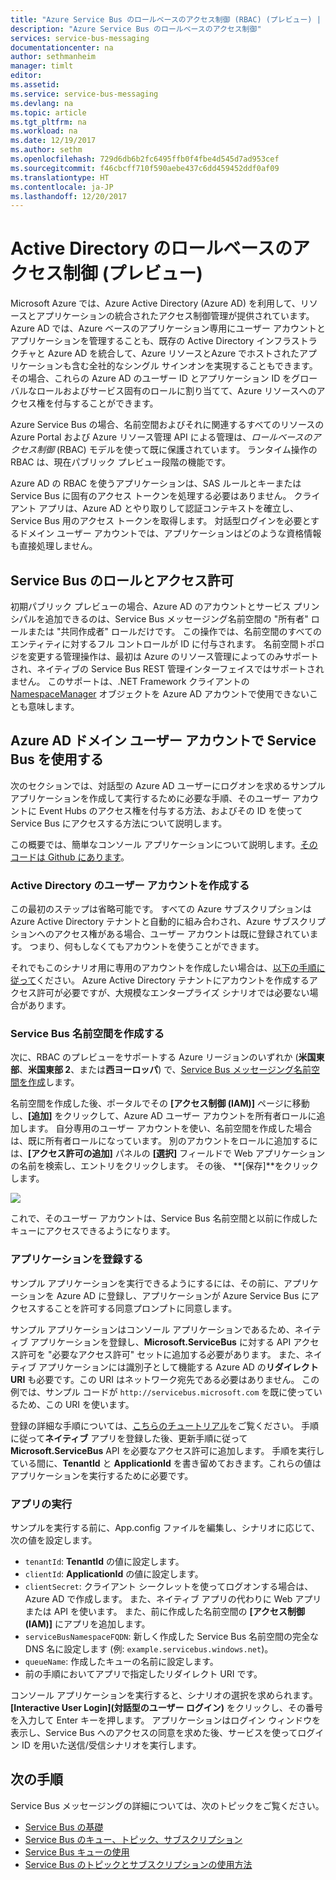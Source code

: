 ```yaml
---
title: "Azure Service Bus のロールベースのアクセス制御 (RBAC) (プレビュー) | Microsoft Docs"
description: "Azure Service Bus のロールベースのアクセス制御"
services: service-bus-messaging
documentationcenter: na
author: sethmanheim
manager: timlt
editor: 
ms.assetid: 
ms.service: service-bus-messaging
ms.devlang: na
ms.topic: article
ms.tgt_pltfrm: na
ms.workload: na
ms.date: 12/19/2017
ms.author: sethm
ms.openlocfilehash: 729d6db6b2fc6495ffb0f4fbe4d545d7ad953cef
ms.sourcegitcommit: f46cbcff710f590aebe437c6dd459452ddf0af09
ms.translationtype: HT
ms.contentlocale: ja-JP
ms.lasthandoff: 12/20/2017
---
```

# <a name="active-directory-role-based-access-control-preview"></a>Active Directory のロールベースのアクセス制御 (プレビュー)

Microsoft Azure では、Azure Active Directory (Azure AD) を利用して、リソースとアプリケーションの統合されたアクセス制御管理が提供されています。 Azure AD では、Azure ベースのアプリケーション専用にユーザー アカウントとアプリケーションを管理することも、既存の Active Directory インフラストラクチャと Azure AD を統合して、Azure リソースとAzure でホストされたアプリケーションも含む全社的なシングル サインオンを実現することもできます。 その場合、これらの Azure AD のユーザー ID とアプリケーション ID をグローバルなロールおよびサービス固有のロールに割り当てて、Azure リソースへのアクセス権を付与することができます。

Azure Service Bus の場合、名前空間およびそれに関連するすべてのリソースの Azure Portal および Azure リソース管理 API による管理は、*ロールベースのアクセス制御* (RBAC) モデルを使って既に保護されています。 ランタイム操作の RBAC は、現在パブリック プレビュー段階の機能です。 

Azure AD の RBAC を使うアプリケーションは、SAS ルールとキーまたは Service Bus に固有のアクセス トークンを処理する必要はありません。 クライアント アプリは、Azure AD とやり取りして認証コンテキストを確立し、Service Bus 用のアクセス トークンを取得します。 対話型ログインを必要とするドメイン ユーザー アカウントでは、アプリケーションはどのような資格情報も直接処理しません。

## <a name="service-bus-roles-and-permissions"></a>Service Bus のロールとアクセス許可

初期パブリック プレビューの場合、Azure AD のアカウントとサービス プリンシパルを追加できるのは、Service Bus メッセージング名前空間の "所有者" ロールまたは "共同作成者" ロールだけです。 この操作では、名前空間のすべてのエンティティに対するフル コントロールが ID に付与されます。 名前空間トポロジを変更する管理操作は、最初は Azure のリソース管理によってのみサポートされ、ネイティブの Service Bus REST 管理インターフェイスではサポートされません。 このサポートは、.NET Framework クライアントの [NamespaceManager](/dotnet/api/microsoft.servicebus.namespacemanager) オブジェクトを Azure AD アカウントで使用できないことも意味します。  

## <a name="use-service-bus-with-an-azure-ad-domain-user-account"></a>Azure AD ドメイン ユーザー アカウントで Service Bus を使用する

次のセクションでは、対話型の Azure AD ユーザーにログオンを求めるサンプル アプリケーションを作成して実行するために必要な手順、そのユーザー アカウントに Event Hubs のアクセス権を付与する方法、およびその ID を使って Service Bus にアクセスする方法について説明します。 

この概要では、簡単なコンソール アプリケーションについて説明します。[そのコードは Github にあります](https://github.com/Azure/azure-service-bus/tree/master/samples/DotNet/Microsoft.ServiceBus.Messaging/RoleBasedAccessControl)。

### <a name="create-an-active-directory-user-account"></a>Active Directory のユーザー アカウントを作成する

この最初のステップは省略可能です。 すべての Azure サブスクリプションは Azure Active Directory テナントと自動的に組み合わされ、Azure サブスクリプションへのアクセス権がある場合、ユーザー アカウントは既に登録されています。 つまり、何もしなくてもアカウントを使うことができます。 

それでもこのシナリオ用に専用のアカウントを作成したい場合は、[以下の手順に従って](../automation/automation-create-aduser-account.md)ください。 Azure Active Directory テナントにアカウントを作成するアクセス許可が必要ですが、大規模なエンタープライズ シナリオでは必要ない場合があります。

### <a name="create-a-service-bus-namespace"></a>Service Bus 名前空間を作成する

次に、RBAC のプレビューをサポートする Azure リージョンのいずれか (**米国東部**、**米国東部 2**、または**西ヨーロッパ**) で、[Service Bus メッセージング名前空間を作成](service-bus-create-namespace-portal.md)します。 

名前空間を作成した後、ポータルでその **[アクセス制御 (IAM)]** ページに移動し、**[追加]** をクリックして、Azure AD ユーザー アカウントを所有者ロールに追加します。 自分専用のユーザー アカウントを使い、名前空間を作成した場合は、既に所有者ロールになっています。 別のアカウントをロールに追加するには、**[アクセス許可の追加]** パネルの **[選択]** フィールドで Web アプリケーションの名前を検索し、エントリをクリックします。 その後、 **[保存]**をクリックします。

![](./media/service-bus-role-based-access-control/rbac1.PNG)

これで、そのユーザー アカウントは、Service Bus 名前空間と以前に作成したキューにアクセスできるようになります。
 
### <a name="register-the-application"></a>アプリケーションを登録する

サンプル アプリケーションを実行できるようにするには、その前に、アプリケーションを Azure AD に登録し、アプリケーションが Azure Service Bus にアクセスすることを許可する同意プロンプトに同意します。 

サンプル アプリケーションはコンソール アプリケーションであるため、ネイティブ アプリケーションを登録し、**Microsoft.ServiceBus** に対する API アクセス許可を "必要なアクセス許可" セットに追加する必要があります。 また、ネイティブ アプリケーションには識別子として機能する Azure AD の**リダイレクト URI** も必要です。この URI はネットワーク宛先である必要はありません。 この例では、サンプル コードが `http://servicebus.microsoft.com` を既に使っているため、この URI を使います。

登録の詳細な手順については、[こちらのチュートリアル](../active-directory/develop/active-directory-integrating-applications.md)をご覧ください。 手順に従って**ネイティブ** アプリを登録した後、更新手順に従って **Microsoft.ServiceBus** API を必要なアクセス許可に追加します。 手順を実行している間に、**TenantId** と **ApplicationId** を書き留めておきます。これらの値はアプリケーションを実行するために必要です。

### <a name="run-the-app"></a>アプリの実行

サンプルを実行する前に、App.config ファイルを編集し、シナリオに応じて、次の値を設定します。

- `tenantId`: **TenantId** の値に設定します。
- `clientId`: **ApplicationId** の値に設定します。 
- `clientSecret`: クライアント シークレットを使ってログオンする場合は、Azure AD で作成します。 また、ネイティブ アプリの代わりに Web アプリまたは API を使います。 また、前に作成した名前空間の **[アクセス制御 (IAM)]** にアプリを追加します。
- `serviceBusNamespaceFQDN`: 新しく作成した Service Bus 名前空間の完全な DNS 名に設定します (例: `example.servicebus.windows.net`)。
- `queueName`: 作成したキューの名前に設定します。
- 前の手順においてアプリで指定したリダイレクト URI です。
 
コンソール アプリケーションを実行すると、シナリオの選択を求められます。**[Interactive User Login]\(対話型のユーザー ログイン\)** をクリックし、その番号を入力して Enter キーを押します。 アプリケーションはログイン ウィンドウを表示し、Service Bus へのアクセスの同意を求めた後、サービスを使ってログイン ID を用いた送信/受信シナリオを実行します。

## <a name="next-steps"></a>次の手順

Service Bus メッセージングの詳細については、次のトピックをご覧ください。

* [Service Bus の基礎](service-bus-fundamentals-hybrid-solutions.md)
* [Service Bus のキュー、トピック、サブスクリプション](service-bus-queues-topics-subscriptions.md)
* [Service Bus キューの使用](service-bus-dotnet-get-started-with-queues.md)
* [Service Bus のトピックとサブスクリプションの使用方法](service-bus-dotnet-how-to-use-topics-subscriptions.md)
